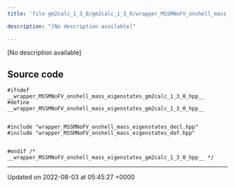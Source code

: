 ```yaml
---
title: 'file gm2calc_1_3_0/gm2calc_1_3_0/wrapper_MSSMNoFV_onshell_mass_eigenstates.hpp'

description: "[No description available]"

---
```







[No description available]




## Source code

```
#ifndef __wrapper_MSSMNoFV_onshell_mass_eigenstates_gm2calc_1_3_0_hpp__
#define __wrapper_MSSMNoFV_onshell_mass_eigenstates_gm2calc_1_3_0_hpp__


#include "wrapper_MSSMNoFV_onshell_mass_eigenstates_decl.hpp"
#include "wrapper_MSSMNoFV_onshell_mass_eigenstates_def.hpp"


#endif /* __wrapper_MSSMNoFV_onshell_mass_eigenstates_gm2calc_1_3_0_hpp__ */
```


-------------------------------

Updated on 2022-08-03 at 05:45:27 +0000
